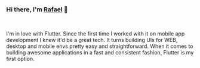 <h3><p>Hi there,  I'm <a href="https://www.linkedin.com/in/rsoares10/">Rafael</a> 👋</p></h3>

<br />
<!-- Profile description-->
<P>I'm in love with Flutter. Since the first time I worked with it on mobile app development I knew it'd be a great tech. It turns building UIs for WEB, desktop and mobile envs pretty easy and straightforward. When it comes to building awesome applications in a fast and consistent fashion, Flutter is my first option. </>

<br />
